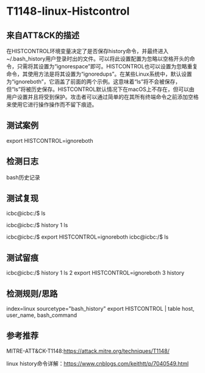 # T1148-linux-Histcontrol

## 来自ATT&CK的描述

在HISTCONTROL环境变量决定了是否保存history命令，并最终进入~/.bash_history用户登录时出的文件。可以将此设置配置为忽略以空格开头的命令，只需将其设置为“ignorespace”即可。HISTCONTROL也可以设置为忽略重复命令，其使用方法是将其设置为“ignoredups”。在某些Linux系统中，默认设置为“ignoreboth”，它涵盖了前面的两个示例。这意味着“ls”将不会被保存，但“ls”将被历史保存。HISTCONTROL默认情况下在macOS上不存在，但可以由用户设置并且将受到保护。攻击者可以通过简单的在其所有终端命令之前添加空格来使用它进行操作操作而不留下痕迹。

## 测试案例

export HISTCONTROL=ignoreboth

## 检测日志

bash历史记录

## 测试复现

icbc@icbc:/$ ls

icbc@icbc:/$ history
    1  ls

icbc@icbc:/$ export HISTCONTROL=ignoreboth
icbc@icbc:/$  ls

## 测试留痕

icbc@icbc:/$ history
    1  ls
    2  export HISTCONTROL=ignoreboth
    3  history

## 检测规则/思路

index=linux sourcetype="bash_history" export HISTCONTROL | table host, user_name, bash_command

## 参考推荐

MITRE-ATT&CK-T1148:https://attack.mitre.org/techniques/T1148/

linux history命令详解：https://www.cnblogs.com/keithtt/p/7040549.html

